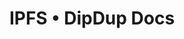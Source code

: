 ---
name: "IPFS"
title: "IPFS • DipDup Docs"
description: "DipDup is a Python framework for building smart contract indexers. It helps developers focus on business logic instead of writing a boilerplate to store and serve data."
---